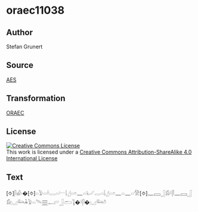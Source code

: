 # oraec11038

## Author

Stefan Grunert

## Source

[AES](https://github.com/simondschweitzer/aes)

## Transformation

[ORAEC](https://oraec.github.io/)

## License

<a rel="license" href="http://creativecommons.org/licenses/by-sa/4.0/"><img alt="Creative Commons License" style="border-width:0" src="https://i.creativecommons.org/l/by-sa/4.0/88x31.png" /></a><br />This work is licensed under a <a rel="license" href="http://creativecommons.org/licenses/by-sa/4.0/">Creative Commons Attribution-ShareAlike 4.0 International License</a>

## Text

[⯑]𓋴𓀉�[⯑]𓏏𓅱𓏏𓏐𓂋𓏏𓍕𓌰𓊨𓏏𓏌𓈖𓏏𓂦𓂋𓏏𓌰𓊨𓏏𓏌𓈖𓏏𓈖𓏏𓀍[⯑]𓈖𓈙𓃀𓀁𓍲𓋴𓈖𓈙𓃀𓀁𓈋𓃛𓇓𓅱𓏏𓄯𓈗𓂝𓎺𓃀𓂧𓊺�𓍲𓋴�𓈋𓃛𓏊<br>
